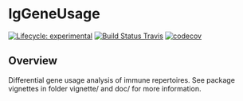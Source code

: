 
# IgGeneUsage

[![Lifecycle: experimental](https://img.shields.io/badge/lifecycle-experimental-orange.svg)](https://www.tidyverse.org/lifecycle/#experimental)
[![Build Status Travis](https://travis-ci.org/snaketron/IgGeneUsage.svg?branch=master)](https://travis-ci.org/snaketron/IgGeneUsage)
[![codecov](https://codecov.io/github/snaketron/IgGeneUsage.svg?branch=master)](https://codecov.io/github/snaketron/IgGeneUsage)

## Overview
Differential gene usage analysis of immune repertoires. See package vignettes in folder vignette/ and doc/ for more information. 
